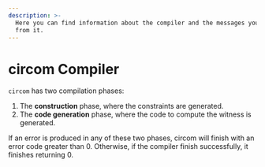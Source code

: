 ```yaml
---
description: >-
  Here you can find information about the compiler and the messages you may get
  from it.
---
```


# circom Compiler

`circom` has two compilation phases:

1. The **construction** phase, where the constraints are generated. 
2. The **code generation** phase, where the code to compute the witness is generated.

If an error is produced in any of these two phases, circom will finish with an error code greater than 0. Otherwise, if the compiler finish successfully, it finishes returning 0.

